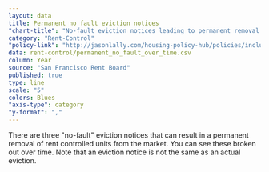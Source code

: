 ```yaml
---
layout: data
title: Permanent no fault eviction notices
"chart-title": "No-fault eviction notices leading to permanent removal of rent controlled units over time: all eviction notices, 1997-2014 Q2"
category: "Rent-Control"
"policy-link": "http://jasonlally.com/housing-policy-hub/policies/inclusionary-housing/"
data: rent-control/permanent_no_fault_over_time.csv
column: Year
source: "San Francisco Rent Board"
published: true
type: line
scale: "5"
colors: Blues
"axis-type": category
"y-format": ","
---
```

There are three "no-fault" eviction notices that can result in a permanent removal of rent controlled units from the market. You can see these broken out over time. Note that an eviction notice is not the same as an actual eviction.